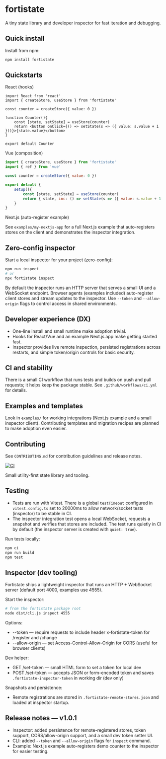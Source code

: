 # fortistate

A tiny state library and developer inspector for fast iteration and debugging.

Quick install
-------------

Install from npm:

```bash
npm install fortistate
```

Quickstarts
-----------

React (hooks)

```tsx
import React from 'react'
import { createStore, useStore } from 'fortistate'

const counter = createStore({ value: 0 })

function Counter(){
	const [state, setState] = useStore(counter)
	return <button onClick={() => setState(s => ({ value: s.value + 1 }))}>{state.value}</button>
}

export default Counter
```

Vue (composition)

```js
import { createStore, useStore } from 'fortistate'
import { ref } from 'vue'

const counter = createStore({ value: 0 })

export default {
	setup(){
		const [state, setState] = useStore(counter)
		return { state, inc: () => setState(s => ({ value: s.value + 1 })) }
	}
}
```

Next.js (auto-register example)

See `examples/my-nextjs-app` for a full Next.js example that auto-registers stores on the client and demonstrates the inspector integration.

Zero-config inspector
---------------------

Start a local inspector for your project (zero-config):

```bash
npm run inspect
# or
npx fortistate inspect
```

By default the inspector runs an HTTP server that serves a small UI and a WebSocket endpoint. Browser agents (examples included) auto-register client stores and stream updates to the inspector. Use `--token` and `--allow-origin` flags to control access in shared environments.

Developer experience (DX)
------------------------

- One-line install and small runtime make adoption trivial.
- Hooks for React/Vue and an example Next.js app make getting started fast.
- Inspector provides live remote inspection, persisted registrations across restarts, and simple token/origin controls for basic security.

CI and stability
----------------

There is a small CI workflow that runs tests and builds on push and pull requests; it helps keep the package stable. See `.github/workflows/ci.yml` for details.

Examples and templates
----------------------

Look in `examples/` for working integrations (Next.js example and a small inspector client). Contributing templates and migration recipes are planned to make adoption even easier.

Contributing
------------

See `CONTRIBUTING.md` for contribution guidelines and release notes.

[![CI](https://github.com/fgh-labs/fortistate/actions/workflows/ci.yml/badge.svg)](https://github.com/fgh-labs/fortistate/actions/workflows/ci.yml)

Small utility-first state library and tooling.

## Testing

- Tests are run with Vitest. There is a global `testTimeout` configured in `vitest.config.ts` set to 20000ms to allow network/socket tests (inspector) to be stable in CI.
- The inspector integration test opens a local WebSocket, requests a snapshot and verifies that stores are included. The test runs quietly in CI by default (the inspector server is created with `quiet: true`).

Run tests locally:

```bash
npm ci
npm run build
npm test
```

## Inspector (dev tooling)

Fortistate ships a lightweight inspector that runs an HTTP + WebSocket server (default port 4000, examples use 4555).

Start the inspector:

```bash
# from the fortistate package root
node dist/cli.js inspect 4555
```

Options:
- --token <token> — require requests to include header x-fortistate-token for /register and /change
- --allow-origin <origin> — set Access-Control-Allow-Origin for CORS (useful for browser clients)

Dev helper:
- GET /set-token — small HTML form to set a token for local dev
- POST /set-token — accepts JSON or form-encoded token and saves `.fortistate-inspector-token` in working dir (dev only)

Snapshots and persistence:
- Remote registrations are stored in `.fortistate-remote-stores.json` and loaded at inspector startup.

## Release notes — v1.0.1

- Inspector: added persistence for remote-registered stores, token support, CORS/allow-origin support, and a small dev token setter UI.
- CLI: added `--token` and `--allow-origin` flags for `inspect` command.
- Example: Next.js example auto-registers demo counter to the inspector for easier testing.



